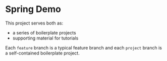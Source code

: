 # Spring Demo

This project serves both as:
 * a series of boilerplate projects 
 * supporting material for tutorials

Each `feature` branch is a typical feature branch and each `project` branch is a self-contained boilerplate project.